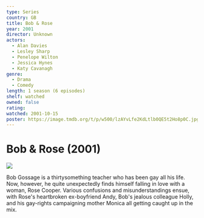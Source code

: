 ```yaml
---
type: Series
country: GB
title: Bob & Rose
year: 2001
director: Unknown
actors:
  - Alan Davies
  - Lesley Sharp
  - Penelope Wilton
  - Jessica Hynes
  - Katy Cavanagh
genre:
  - Drama
  - Comedy
length: 1 season (6 episodes)
shelf: watched
owned: false
rating:
watched: 2001-10-15
poster: https://image.tmdb.org/t/p/w500/lzAYvLfe2KdLtlb0QE5t2Ho8p0C.jpg
---
```


# Bob & Rose (2001)

![](https://image.tmdb.org/t/p/w500/lzAYvLfe2KdLtlb0QE5t2Ho8p0C.jpg)

Bob Gossage is a thirtysomething teacher who has been gay all his life.  Now, however, he quite unexpectedly finds himself falling in love with a woman, Rose Cooper. Various confusions and misunderstandings ensue, with Rose's heartbroken ex-boyfriend Andy, Bob's jealous colleague Holly, and his gay-rights campaigning mother Monica all getting caught up in the mix.